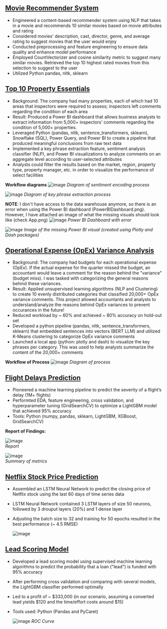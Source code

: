 ## [Movie Recommender System](https://github.com/SujayTalanki/MovieRecommendationSystem)
* Engineered a content-based recommender system using NLP that takes in a movie and recommends 10 similar movies based on movie attributes and rating
* Considered movies' description, cast, director, genre, and average rating to suggest movies that the user would enjoy
* Conducted preprocessing and feature engineering to ensure data quality and enhance model performance
* Employed CountVectorizer and cosine similarity metric to suggest many similar movies. Retrieved the top 10 highest rated movies from this selection
  to suggest to the user
* Utilized Python pandas, nltk, sklearn

## [Top 10 Property Essentials](https://github.com/SujayTalanki/Top10PropertyEssentials)
* Background: The company had many properties, each of which had 10 areas that inspectors were required to assess; inspectors left comments regarding the condition of each area
* Result: Produced a Power BI dashboard that allows business analysts to extract information from 5,000+ inspectors’ comments regarding the condition of 5,000+ 
  properties. 
* Leveraged Python (pandas, nltk, sentence_transformers, sklearn), Snowflake (SQL), Power Query, and Power BI to create a pipeline that produced
  meaningful conclusions from raw text data
* Implemented a key phrase extraction feature, sentiment analysis classifier (NLP), and Power BI visualizations to analyze
  comments on an aggregate level according to user-selected attributes
* Analysts could filter the results based on the market, region, property type, property manager, etc. in order to visualize the performance
  of select facilities
  
**Workflow diagrams**
  ![image](https://github.com/SujayTalanki/SujayTalanki.github.io/assets/91350869/c9d46a86-27ae-4474-a0b0-4ca1707138a0)
  *Diagram of sentiment encoding process*

  ![image](https://github.com/SujayTalanki/SujayTalanki.github.io/assets/91350869/9a808bbb-8cdf-4a30-ba45-ce4f1dbb5b6d)
  *Diagram of key phrase extraction process*  

**NOTE**: I don't have access to the data warehouse anymore, so there is an error when using the Power BI dashboard (PowerBIDashboard.png). However, I have 
  attached an image of what the missing visuals should look like (check App.png)
  ![image](https://github.com/SujayTalanki/SujayTalanki.github.io/assets/91350869/bf054830-bb14-4dab-b42e-d37434779875)
  *Power BI Dashboard with error*

  ![image](https://github.com/SujayTalanki/SujayTalanki.github.io/assets/91350869/08406169-9e29-4f00-ac05-82aedf09f7c9)
  *Image of the missing Power BI visual (created using Plotly and Dash packages)*

## [Operational Expense (OpEx) Variance Analysis](https://github.com/SujayTalanki/OperationalExpenseVarianceAnalysis)
* Background: The company had budgets for each operational expense (OpEx). If the actual expense for the quarter missed the budget, an accountant would leave a comment for the reason behind the
  "variance" (budget miss). I was tasked with categorizing the general reasons behind these variances.
* Result: Applied unsupervised learning algorithms (NLP and Clustering) to create 10 evenly distributed categories that classified 20,000+ OpEx variance comments. This project allowed accountants and analysts
  to understand/analyze the reasons behind OpEx variances to prevent occurances in the future!
* Reduced workload by ~ 60% and achieved ~ 80% accuracy on hold-out set
* Developed a python pipeline (pandas, nltk, sentence_transformers, sklearn) that embedded sentences into vectors (BERT LLM) and utilized K-Means clustering to categorize OpEx variance comments
* Launched a local app (python: plotly and dash) to visualize the key phrases per category. This was used to help analysts summarize the content of the 20,000+ comments
  
**Workflow of Process**
  ![image](https://github.com/SujayTalanki/SujayTalanki.github.io/assets/91350869/aca14f93-f34c-47b7-be88-faa24ccc679f)
  *Diagram of process*

## [Flight Delays Prediction](https://github.com/SujayTalanki/FlightDelaysPrediction)
* Pioneered a machine learning pipeline to predict the severity of a flight’s delay (1M+ flights)
* Performted EDA, feature engineering, cross validation, and hyperparameter tuning (GridSearchCV) to optimize a LightGBM model that achieved 95% accuracy
* Tools: Python (numpy, pandas, sklearn, LightGBM, XGBoost, GridSearchCV)

**Report of Findings:**

  ![image](https://github.com/SujayTalanki/SujayTalanki.github.io/assets/91350869/064e25c8-dcc5-4e85-ad3d-6e7af827c064)  
  *Report*

  ![image](https://github.com/SujayTalanki/SujayTalanki.github.io/assets/91350869/21ace0ee-94c4-46b6-aa46-f252a691e280)  
  *Summary of metrics*

## [Netflix Stock Price Prediction](https://github.com/SujayTalanki/Netflix-Stock-Prediction)
* Assembled an LSTM Neural Network to predict the closing price of Netflix stock using the last 60 days of time series data
* LSTM Neural Network contained 3 LSTM layers of size 50 neurons, followed by 3 drouput layers (20%) and 1 dense layer
* Adjusting the batch size to 32 and training for 50 epochs resulted in the best performance (~ 4.5 RMSE)

  ![image](https://github.com/SujayTalanki/SujayTalanki.github.io/assets/91350869/cf51caeb-3c63-4c3d-a28d-3663401856e4)

## [Lead Scoring Model](https://github.com/SujayTalanki/Lead-Scoring)
* Developed a lead scoring model using supervised machine learning algorithms to predict the probability that a loan ("lead") is funded with 95% accuracy
* After performing cross validation and comparing with several models, the LightGBM classifier performed optimally
* Led to a profit of ~ $333,000 (in our scenario, assuming a converted lead yields $120 and the time/effort costs around $15)
* Tools used: Python (Pandas and PyCaret)

  ![image](https://github.com/SujayTalanki/SujayTalanki.github.io/assets/91350869/b69a5ebe-63f5-4cb1-b12b-9ab41831d09a)
  *ROC Curve*

